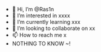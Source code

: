- 👋 Hi, I’m @Ras1n
- 👀 I’m interested in xxxx
- 🌱 I’m currently learning xxx
- 💞️ I’m looking to collaborate on xx
- 📫 How to reach me x
- NOTHING TO KNOW ~!
<!---
Ras1n/Ras1n is a ✨ special ✨ repository because its `README.md` (this file) appears on your GitHub profile.
You can click the Preview link to take a look at your changes.
--->
